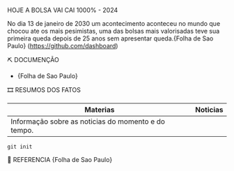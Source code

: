 HOJE A BOLSA VAI CAI 1000% - 2024

No dia 13 de janeiro de 2030 um acontecimento aconteceu no mundo que chocou ate os mais pesimistas, uma das bolsas mais valorisadas teve sua primeira queda depois de 25 anos sem apresentar queda.{Folha de Sao Paulo} (https://github.com/dashboard)
 

⛏  DOCUMENÇÃO

- {Folha de Sao Paulo}

🎞 RESUMOS DOS FATOS

|Materias | Noticias
|---------| --------|
| Informação sobre as noticias do momento e do tempo.

```
git init
``` 
📱 REFERENCIA
{Folha de Sao Paulo}
